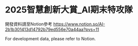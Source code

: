 # 2025智慧創新大賞_AI期末特攻隊
開發資料請至Notion參考 https://www.notion.so/AI-2b1b301413d14792b79ed556e70a44aa?pvs=11

For development data, please refer to Notion.
